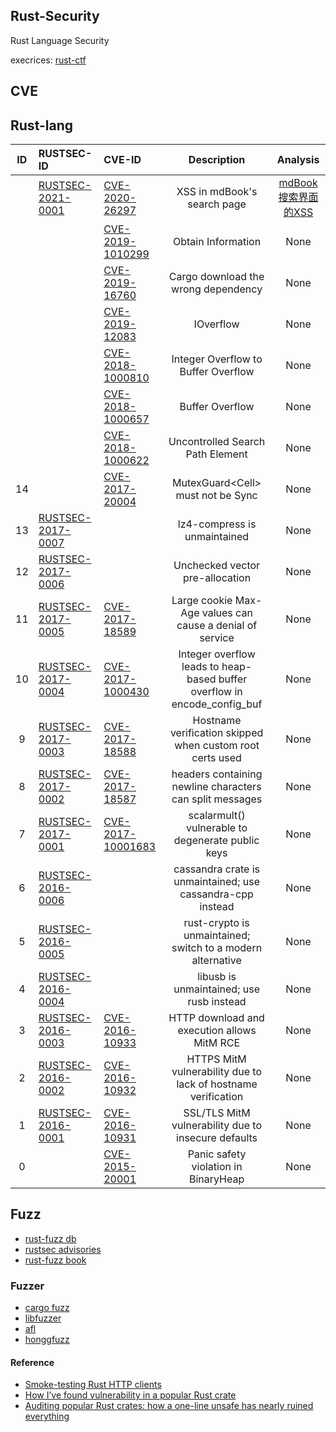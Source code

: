 ## Rust-Security

Rust Language Security


execrices: [rust-ctf](https://github.com/xxg1413/rust-ctf)

## CVE

## Rust-lang

| ID | RUSTSEC-ID | CVE-ID  |    Description    |  Analysis      |
|:--:| :--------  | :--------|    :-----------:  |  :----------:  |
|  | [RUSTSEC-2021-0001](https://rustsec.org/advisories/RUSTSEC-2021-0001.html) | [CVE-2020-26297](http://cve.mitre.org/cgi-bin/cvename.cgi?name=CVE-2020-26297) | XSS in mdBook's search page | [mdBook搜索界面的XSS](./CVE-2020-26297) |
|  | | [CVE-2019-1010299](http://cve.mitre.org/cgi-bin/cvename.cgi?name=CVE-2019-1010299) | Obtain Information | None |
|  | | [CVE-2019-16760](http://cve.mitre.org/cgi-bin/cvename.cgi?name=CVE-2019-16760) | Cargo download the wrong dependency | None |
|  | | [CVE-2019-12083](http://cve.mitre.org/cgi-bin/cvename.cgi?name=CVE-2019-12083) | IOverflow  | None |
|  | | [CVE-2018-1000810](http://cve.mitre.org/cgi-bin/cvename.cgi?name=CVE-2018-1000810) | Integer Overflow to Buffer Overflow  | None |
|  | | [CVE-2018-1000657](http://cve.mitre.org/cgi-bin/cvename.cgi?name=CVE-2018-1000657) | Buffer Overflow | None |
|  | | [CVE-2018-1000622](http://cve.mitre.org/cgi-bin/cvename.cgi?name=CVE-2018-1000622) | Uncontrolled Search Path Element | None |
| 14 |  | [CVE-2017-20004](http://cve.mitre.org/cgi-bin/cvename.cgi?name=CVE-2017-20004)  | MutexGuard<Cell<i32>> must not be Sync | None |
| 13 | [RUSTSEC-2017-0007](https://rustsec.org/advisories/RUSTSEC-2017-0007.html) |   | lz4-compress is unmaintained | None |
| 12 | [RUSTSEC-2017-0006](https://rustsec.org/advisories/RUSTSEC-2017-0006.html) |    | Unchecked vector pre-allocation | None |
| 11 | [RUSTSEC-2017-0005](https://rustsec.org/advisories/RUSTSEC-2017-0005.html) | [CVE-2017-18589](http://cve.mitre.org/cgi-bin/cvename.cgi?name=CVE-2017-18589) | Large cookie Max-Age values can cause a denial of service | None |
| 10 | [RUSTSEC-2017-0004](https://rustsec.org/advisories/RUSTSEC-2017-0004.html) |  [CVE-2017-1000430](http://cve.mitre.org/cgi-bin/cvename.cgi?name=CVE-2017-1000430)  |  Integer overflow leads to heap-based buffer overflow in encode_config_buf | None |
| 9 | [RUSTSEC-2017-0003](https://rustsec.org/advisories/RUSTSEC-2017-0003.html) |  [CVE-2017-18588](http://cve.mitre.org/cgi-bin/cvename.cgi?name=CVE-2017-18588)  |  Hostname verification skipped when custom root certs used | None |
| 8 | [RUSTSEC-2017-0002](https://rustsec.org/advisories/RUSTSEC-2017-0002.html) | [CVE-2017-18587](http://cve.mitre.org/cgi-bin/cvename.cgi?name=CVE-2017-18587)  | headers containing newline characters can split messages | None |
| 7 | [RUSTSEC-2017-0001](https://rustsec.org/advisories/RUSTSEC-2017-0001.html) | [CVE-2017-10001683](http://cve.mitre.org/cgi-bin/cvename.cgi?name=CVE-2017-10001683) | scalarmult() vulnerable to degenerate public keys | None |
| 6 | [RUSTSEC-2016-0006](https://rustsec.org/advisories/RUSTSEC-2016-0006.html) |  | cassandra crate is unmaintained; use cassandra-cpp instead | None |
| 5 | [RUSTSEC-2016-0005](https://rustsec.org/advisories/RUSTSEC-2016-0005.html) |  | rust-crypto is unmaintained; switch to a modern alternative | None |
| 4 | [RUSTSEC-2016-0004](https://rustsec.org/advisories/RUSTSEC-2016-0004.html) |  | libusb is unmaintained; use rusb instead | None |
| 3 | [RUSTSEC-2016-0003](https://rustsec.org/advisories/RUSTSEC-2016-0003.html) | [CVE-2016-10933](http://cve.mitre.org/cgi-bin/cvename.cgi?name=CVE-2016-10933)  | HTTP download and execution allows MitM RCE | None |
| 2 | [RUSTSEC-2016-0002](https://rustsec.org/advisories/RUSTSEC-2016-0002.html) | [CVE-2016-10932](http://cve.mitre.org/cgi-bin/cvename.cgi?name=CVE-2016-10932)  | HTTPS MitM vulnerability due to lack of hostname verification | None |
| 1 | [RUSTSEC-2016-0001](https://rustsec.org/advisories/RUSTSEC-2016-0001.html) | [CVE-2016-10931](http://cve.mitre.org/cgi-bin/cvename.cgi?name=CVE-2016-10931)  | SSL/TLS MitM vulnerability due to insecure defaults | None |
| 0 | | [CVE-2015-20001](http://cve.mitre.org/cgi-bin/cvename.cgi?name=CVE-2015-20001)  | Panic safety violation in BinaryHeap | None |



## Fuzz

- [rust-fuzz db](https://github.com/rust-fuzz/trophy-case)
- [rustsec advisories](https://rustsec.org/advisories/)
- [rust-fuzz book](https://rust-fuzz.github.io/book/)

### Fuzzer

- [cargo fuzz](https://github.com/rust-fuzz/cargo-fuzz)
- [libfuzzer](https://github.com/rust-fuzz/libfuzzer)
- [afl](https://github.com/rust-fuzz/afl.rs)
- [honggfuzz](https://github.com/rust-fuzz/honggfuzz-rs)

#### Reference

- [Smoke-testing Rust HTTP clients](https://medium.com/@shnatsel/smoke-testing-rust-http-clients-b8f2ee5db4e6)
- [How I’ve found vulnerability in a popular Rust crate ](https://medium.com/@shnatsel/how-ive-found-vulnerability-in-a-popular-rust-crate-and-you-can-too-3db081a67fb)
- [Auditing popular Rust crates: how a one-line unsafe has nearly ruined everything](https://medium.com/@shnatsel/auditing-popular-rust-crates-how-a-one-line-unsafe-has-nearly-ruined-everything-fab2d837ebb1)

